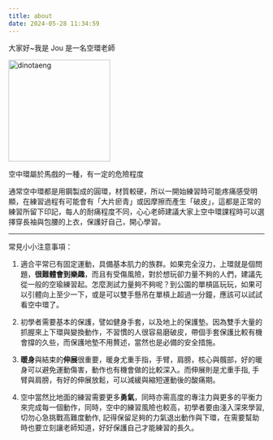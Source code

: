 ```yaml
---
title: about
date: 2024-05-28 11:34:59
---
```


大家好~我是 Jou
是一名空環老師

<img src="https://firebasestorage.googleapis.com/v0/b/blog-9e370.appspot.com/o/2d251821977f9d0124270621bc02ab2d.jpg?alt=media&token=d3bc37d3-fda1-471d-9b20-568cb26647c5" alt="dinotaeng" width="200">



空中環屬於馬戲的一種，有一定的危險程度

通常空中環都是用鋼製成的圓環，材質較硬，所以一開始練習時可能疼痛感受明顯，在練習過程有可能會有「大片瘀青」或因摩擦而產生「破皮」，這都是正常的練習所留下印記，每人的耐痛程度不同，心心老師建議大家上空中環課程時可以選擇穿長袖與包腰的上衣，保護好自己，開心學習。

---

常見小小注意事項：
1. 適合平常已有固定運動，具備基本肌力的族群。如果完全沒力，上環就是個問題，**很難體會到樂趣**，而且有受傷風險，對於想玩卻力量不夠的人們，建議先從一般的空瑜練習起。怎麼測試力量夠不夠呢？到公園的單槓區玩玩，如果可以引體向上至少一下，或是可以雙手懸吊在單槓上超過一分鐘，應該可以試試看空中環了。

2. 初學者需要基本的保護，譬如健身手套，以及地上的保護墊。因為雙手大量的抓握來上下環與變換動作，不習慣的人很容易磨破皮，帶個手套保護比較有機會撐的久些，而保護地墊不用贅述，當然也是必備的安全措施。

3. **暖身**與結束的**伸展**很重要，暖身尤重手指，手臂，肩膀，核心與髖部，好的暖身可以避免運動傷害，動作也有機會做的比較深入。而伸展則是尤重手指, 手臂與肩膀，有好的伸展放鬆，可以減緩與縮短運動後的酸痛期。

4. 空中當然比地面的練習需要更多**勇氣**，同時亦需高度的專注力與更多的平衡力來完成每一個動作，同時，空中的練習風險也較高，初學者要由淺入深來學習, 切勿心急挑戰高難度動作, 記得保留足夠的力氣退出動作與下環，在需要幫助時也要立刻讓老師知道，好好保護自己才能練習的長久。
